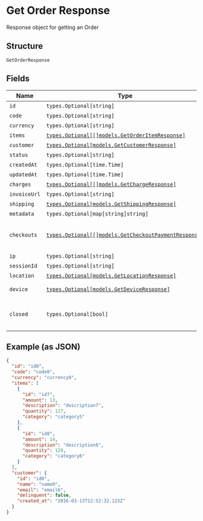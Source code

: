 
# Get Order Response

Response object for getting an Order

## Structure

`GetOrderResponse`

## Fields

| Name | Type | Tags | Description |
|  --- | --- | --- | --- |
| `id` | `types.Optional[string]` | Optional | - |
| `code` | `types.Optional[string]` | Optional | - |
| `currency` | `types.Optional[string]` | Optional | - |
| `items` | [`types.Optional[[]models.GetOrderItemResponse]`](../../doc/models/get-order-item-response.md) | Optional | - |
| `customer` | [`types.Optional[models.GetCustomerResponse]`](../../doc/models/get-customer-response.md) | Optional | - |
| `status` | `types.Optional[string]` | Optional | - |
| `createdAt` | `types.Optional[time.Time]` | Optional | - |
| `updatedAt` | `types.Optional[time.Time]` | Optional | - |
| `charges` | [`types.Optional[[]models.GetChargeResponse]`](../../doc/models/get-charge-response.md) | Optional | - |
| `invoiceUrl` | `types.Optional[string]` | Optional | - |
| `shipping` | [`types.Optional[models.GetShippingResponse]`](../../doc/models/get-shipping-response.md) | Optional | - |
| `metadata` | `types.Optional[map[string]string]` | Optional | - |
| `checkouts` | [`types.Optional[[]models.GetCheckoutPaymentResponse]`](../../doc/models/get-checkout-payment-response.md) | Optional | Checkout Payment Settings Response |
| `ip` | `types.Optional[string]` | Optional | Ip address |
| `sessionId` | `types.Optional[string]` | Optional | Session id |
| `location` | [`types.Optional[models.GetLocationResponse]`](../../doc/models/get-location-response.md) | Optional | Location |
| `device` | [`types.Optional[models.GetDeviceResponse]`](../../doc/models/get-device-response.md) | Optional | Device's informations |
| `closed` | `types.Optional[bool]` | Optional | Indicates whether the order is closed |

## Example (as JSON)

```json
{
  "id": "id0",
  "code": "code8",
  "currency": "currency0",
  "items": [
    {
      "id": "id7",
      "amount": 13,
      "description": "description7",
      "quantity": 127,
      "category": "category5"
    },
    {
      "id": "id8",
      "amount": 14,
      "description": "description8",
      "quantity": 128,
      "category": "category6"
    }
  ],
  "customer": {
    "id": "id0",
    "name": "name0",
    "email": "email6",
    "delinquent": false,
    "created_at": "2016-03-13T12:52:32.123Z"
  }
}
```

